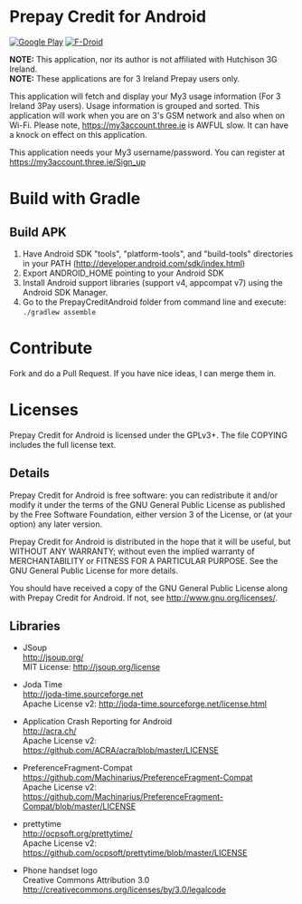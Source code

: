 # Prepay Credit for Android
[![Google Play](https://play.google.com/intl/en_us/badges/images/generic/en_badge_web_generic.png)](https://play.google.com/store/apps/details?id=damo.three.ie)
[![F-Droid](https://f-droid.org/wiki/images/c/c4/F-Droid-button_available-on.png)](https://f-droid.org/repository/browse/?fdid=damo.three.ie)
  
**NOTE:** This application, nor its author is not affiliated with Hutchison 3G Ireland.  
**NOTE:** These applications are for 3 Ireland Prepay users only.  
  
This application will fetch and display your My3 usage information (For 3 Ireland 3Pay users). Usage information is grouped and sorted. This application will work when you are on 3's GSM network and also when on Wi-Fi.
Please note, https://my3account.three.ie is AWFUL slow. It can have a knock on effect on this application.

This application needs your My3 username/password. You can register at https://my3account.three.ie/Sign_up

# Build with Gradle

## Build APK

1. Have Android SDK "tools", "platform-tools", and "build-tools" directories in your PATH (http://developer.android.com/sdk/index.html)
2. Export ANDROID_HOME pointing to your Android SDK
3. Install Android support libraries (support v4, appcompat v7) using the Android SDK Manager.
4. Go to the PrepayCreditAndroid folder from command line and execute: ``./gradlew assemble``

# Contribute

Fork and do a Pull Request. If you have nice ideas, I can merge them in.

# Licenses
Prepay Credit for Android is licensed under the GPLv3+.
The file COPYING includes the full license text.

## Details
Prepay Credit for Android is free software: you can redistribute it and/or modify
it under the terms of the GNU General Public License as published by
the Free Software Foundation, either version 3 of the License, or
(at your option) any later version.

Prepay Credit for Android is distributed in the hope that it will be useful,
but WITHOUT ANY WARRANTY; without even the implied warranty of
MERCHANTABILITY or FITNESS FOR A PARTICULAR PURPOSE.  See the
GNU General Public License for more details.

You should have received a copy of the GNU General Public License
along with Prepay Credit for Android.  If not, see <http://www.gnu.org/licenses/>.

## Libraries
* JSoup  
  http://jsoup.org/  
  MIT License: http://jsoup.org/license  

* Joda Time  
  http://joda-time.sourceforge.net  
  Apache License v2: http://joda-time.sourceforge.net/license.html

* Application Crash Reporting for Android  
  http://acra.ch/  
  Apache License v2: https://github.com/ACRA/acra/blob/master/LICENSE  
  
* PreferenceFragment-Compat  
  https://github.com/Machinarius/PreferenceFragment-Compat  
  Apache License v2: https://github.com/Machinarius/PreferenceFragment-Compat/blob/master/LICENSE
  
* prettytime  
  http://ocpsoft.org/prettytime/  
  Apache License v2: https://github.com/ocpsoft/prettytime/blob/master/LICENSE  
  
* Phone handset logo  
  Creative Commons Attribution 3.0  
  http://creativecommons.org/licenses/by/3.0/legalcode  
  